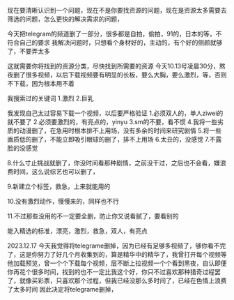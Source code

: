 现在要清晰认识到一个问题，现在不是你要找资源的问题，现在是资源太多需要去筛选的问题，怎么更快的解决需求的问题，

今天把telegram的频道删了一部分，很多都是自拍，偷拍，91的，日本的等，不符合自己的要求
我解决问题时，只想看个身材好的，主动的，有个好的侧颜就够了，不要弄太多


这就需要你将找到的资源分类，尽快找到所需要的资源
今天10.13号凌晨30分，熬夜删了很多视频，以后下载视频要有明显的长板，要么大胸，要么激烈，等，否则不下载，因为根本用不着


我搜索过的关键词
1.激烈
2.巨乳


我发现自己太过容易下载一个视频，以后要严格验证
1.必须双人的，单人ziwei的就不要了
2.必须要激烈的，有亮点的，yinyu
3.sm的不要，看不惯
4.我将一些劣质的动漫删了，在急用时根本排不上用场，没有多余的时间来研究剧情
5.将一些画质低的删了，不能立即吸引眼球的删了，排不上用场
6.太丑的，没感觉
7.不露脸的没感觉

8.什么寸止挑战就删了，你没时间看那种剧情，之前没干过，之后也不会看，嫌浪费时间，这么说综艺也可以删了，

9.新建立个标签，救急，上来就能用的

10.没有激烈动作，慢慢来的，同样也不行

11.不过那些没用的不一定要全删，防止你又说看腻了，要看别的

能入精选的标准，漂亮，激烈，救急，双人，有亮点

2023.12.17
今天我觉得将telegrame删掉，因为已经有足够多视频了，够你看不完了，这是你努力了好几个月收集到的，算是精华中的精华了，我曾打开每个视频等他加载预览，曾一个个下载每个视频，层不断上拉视频一个个看到黑夜，自认即便你再花个很多时间，找到的也不一定比我这个好，你只不过喜欢那种猎奇过程罢了，就像买彩票，只喜欢那个过程，但我已经没那么多时间了，已经在色情上浪费了太多时间
因此决定将telegrame删掉，

